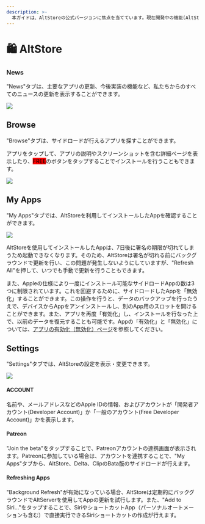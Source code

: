 ```yaml
---
description: >-
  本ガイドは、AltStoreの公式バージョンに焦点を当てています。現在開発中の機能(AltStoreにサードパーティーのソースを追加する機能)は、Patronsのベータ版でのみ利用可能であり、これらの機能についてはここから読むことができます。
---
```


# 🛍 AltStore

### News

"News"タブは、主要なアプリの更新、今後実装の機能など、私たちからのすべてのニュースの更新を表示することができます。

![](<../.gitbook/assets/image (1).png>)

## Browse

"Browse"タブは、サイドロードが行えるアプリを探すことができます。

アプリをタップして、アプリの説明やスクリーンショットを含む詳細ページを表示したり、<mark style="background-color:red;">FREE</mark>のボタンをタップすることでインストールを行うこともできます。

![](<../.gitbook/assets/image (1) (1) (1).png>)

## My Apps

"My Apps"タブでは、AltStoreを利用してインストールしたAppを確認することができます。

![](<../.gitbook/assets/image (1) (1).png>)

AltStoreを使用してインストールしたAppは、7日後に署名の期限が切れてしまうため起動できなくなります。そのため、AltStoreは署名が切れる前にバックグラウンドで更新を行い、この問題が発生しないようにしていますが、"Refresh All"を押して、いつでも手動で更新を行うこともできます。

また、Appleの仕様により一度にインストール可能なサイドロードAppの数は3つに制限されています。これを回避するために、サイドロードしたAppを「無効化」することができます。この操作を行うと、データのバックアップを行ったうえで、デバイスからAppをアンインストールし、別のApp用のスロットを開けることができます。また、アプリを再度「有効化」し、インストールを行なった上で、以前のデータを復元することも可能です。Appの「有効化」と「無効化」については、[アプリの有効化（無効化）ページ](appno.md)を参照してください。

## Settings

"Settings"タブでは、AltStoreの設定を表示・変更できます。

![](../.gitbook/assets/image.png)

#### ACCOUNT

名前や、メールアドレスなどのApple IDの情報、およびアカウントが「開発者アカウント(Developer Account)」か「一般のアカウント(Free Developer Account)」かを表示します。

#### Patreon

"Join the beta"をタップすることで、Patreonアカウントの連携画面が表示されます。Patreonに参加している場合は、アカウントを連携することで、"My Apps"タブから、AltStore、Delta、ClipのBata版のサイドロードが行えます。

#### Refreshing Apps

"Background Refresh"が有効になっている場合、AltStoreは定期的にバックグラウンドでAltServerを使用してAppの更新を試行します。また、"Add to Siri..."をタップすることで、SiriやショートカットApp（パーソナルオートメーションも含む）で直接実行できるSiriショートカットの作成が行えます。
